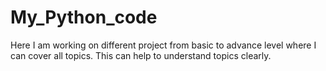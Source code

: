 # My_Python_code
Here I am working on different project from basic to advance level where I can cover all topics. This can help to understand topics clearly.
